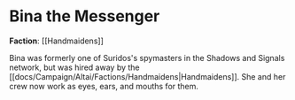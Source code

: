 # Bina the Messenger

**Faction**: [[Handmaidens]]

Bina was formerly one of Suridos's spymasters in the Shadows and Signals network, but was hired away by the [[docs/Campaign/Altai/Factions/Handmaidens|Handmaidens]]. She and her crew now work as eyes, ears, and mouths for them.